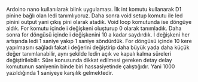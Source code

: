 Ardoino nano kullanılarak blink uygulaması.
İlk int komutu kullanarak D1 pinine bağlı olan ledi tanımlıyoruz. Daha sonra void setup komutu ile led pinini output yani çıkış pini olarak atadık. Void loop komutunda ise döngüye aldık. For komutu içinde i değişkeni oluşturup 0 olarak tanımladık. Daha sonra for döngüsü içinde i değişkenini 10 a kadar saydırdık. İ değişkeni her artışında ledi 1 saniye yakıp 1 saniye söndürdük. For döngüsü içinde 10 kere yapılmasını sağladı fakat i değerini değiştirip daha büyük yada daha küçük değer tanımlanabilir, aynı şekilde ledin açık ve kapalı kalma süreleri değiştirilebilir. Süre konusunda dikkat edilmesi gereken detay delay komutunun saniyenin binde biri hassasiyetinde çalıştığıdır. Yani 1000 yazıldığında 1 saniyeye karşılık gelmektedir.
